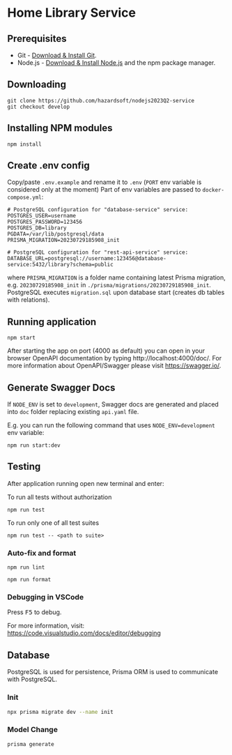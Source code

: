 # Home Library Service

## Prerequisites

- Git - [Download & Install Git](https://git-scm.com/downloads).
- Node.js - [Download & Install Node.js](https://nodejs.org/en/download/) and the npm package manager.

## Downloading

```
git clone https://github.com/hazardsoft/nodejs2023Q2-service
git checkout develop
```

## Installing NPM modules

```
npm install
```

## Create .env config

Copy/paste `.env.example` and rename it to `.env` (`PORT` env variable is considered only at the moment)
Part of env variables are passed to `docker-compose.yml`:
```
# PostgreSQL configuration for "database-service" service:
POSTGRES_USER=username
POSTGRES_PASSWORD=123456
POSTGRES_DB=library
PGDATA=/var/lib/postgresql/data
PRISMA_MIGRATION=20230729185908_init

# PostgreSQL configuration for "rest-api-service" service:
DATABASE_URL=postgresql://username:123456@database-service:5432/library?schema=public
```
where `PRISMA_MIGRATION` is a folder name containing latest Prisma migration, e.g. `20230729185908_init` in `./prisma/migrations/20230729185908_init`. PostgreSQL executes `migration.sql` upon database start (creates db tables with relations).

## Running application

```
npm start
```

After starting the app on port (4000 as default) you can open
in your browser OpenAPI documentation by typing http://localhost:4000/doc/.
For more information about OpenAPI/Swagger please visit https://swagger.io/.

## Generate Swagger Docs

If `NODE_ENV` is set to `development`, Swagger docs are generated and placed into `doc` folder replacing existing `api.yaml` file.

E.g. you can run the following command that uses `NODE_ENV=development` env variable:
```
npm run start:dev
```

## Testing

After application running open new terminal and enter:

To run all tests without authorization

```
npm run test
```

To run only one of all test suites

```
npm run test -- <path to suite>
```

### Auto-fix and format

```
npm run lint
```

```
npm run format
```

### Debugging in VSCode

Press <kbd>F5</kbd> to debug.

For more information, visit: https://code.visualstudio.com/docs/editor/debugging

## Database

PostgreSQL is used for persistence, Prisma ORM is used to communicate with PostgreSQL.

### Init

```sh
npx prisma migrate dev --name init
```

### Model Change

```sh
prisma generate
```